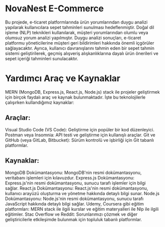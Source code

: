 # NovaNest E-Commerce
Bu projede, e-ticaret platformlarında ürün yorumlarından duygu analizi yapılarak kullanıcılara sepet tahminleri sunulması hedeflenmiştir. Doğal dil işleme (NLP) teknikleri kullanılarak, müşteri yorumlarından olumlu veya olumsuz yorum analizi yapılmıştır. Duygu analizi sonuçları, e-ticaret platformu yöneticilerine müşteri geri bildirimleri hakkında önemli içgörüler sağlayacaktır. Ayrıca, kullanıcı davranışlarını tahmin eden bir sepet tahmin sistemi geliştirilerek, geçmiş alışveriş alışkanlıklarına dayalı ürün önerileri ve sepet içeriği tahminleri sunulacaktır.

# Yardımcı Araç ve Kaynaklar
MERN (MongoDB, Express.js, React.js, Node.js) stack ile projeler geliştirmek için birçok faydalı araç ve kaynak bulunmaktadır. İşte bu teknolojilerle çalışırken kullandığımız kaynaklar:
## Araçlar:
Visual Studio Code (VS Code): Geliştirme için popüler bir kod düzenleyici.
Postman veya Insomnia: API testi ve geliştirme için kullanışlı araçlar.
Git ve GitHub (veya GitLab, Bitbucket): Sürüm kontrolü ve işbirliği için Git tabanlı platformlar.

## Kaynaklar:
MongoDB Dokümantasyonu: MongoDB'nin resmi dokümantasyonu, veritabanı işlemleri için kılavuzdur.
Express.js Dokümantasyonu: Express.js'nin resmi dokümantasyonu, sunucu tarafı işlemler için bilgi sağlar.
React.js Dokümantasyonu: React.js'nin resmi dokümantasyonu, kullanıcı arayüzü oluşturma ve yönetme hakkında detaylı bilgi sunar.
Node.js Dokümantasyonu: Node.js'nin resmi dokümantasyonu, sunucu tarafı JavaScript hakkında detaylı bilgi sağlar.
Udemy, Coursera gibi eğitim platformları: MERN stack ile ilgili kurslar ve eğitim materyalleri ile Nlp ile ilgili eğitimler.
Stac Overflow ve Reddit: Sorunlarımızı çözmek ve diğer geliştiricilerle etkileşimde bulunmak için topluluk tabanlı platformlar.

